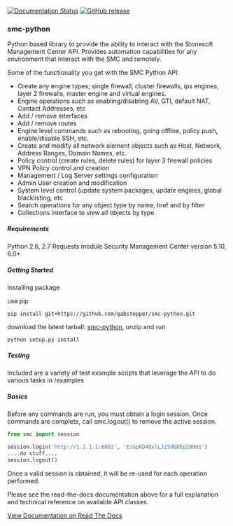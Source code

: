 [![Documentation Status](https://readthedocs.org/projects/smc-python/badge/?version=latest)](http://smc-python.readthedocs.io/en/latest/?badge=latest) [![GitHub release](https://img.shields.io/badge/version-0.3.9-brightgreen.svg)](https://github.com/gabstopper/smc-python/blob/master/smc/CHANGELOG)
### smc-python

Python based library to provide the ability to interact with the Stonesoft Management Center API.
Provides automation capabilities for any environment that interact with the SMC and remotely.

Some of the functionality you get with the SMC Python API:

* Create any engine types; single firewall, cluster firewalls, ips engines, layer 2 firewalls, master engine and virtual engines.
* Engine operations such as enabling/disabling AV, GTI, default NAT, Contact Addresses, etc
* Add / remove interfaces
* Add / remove routes
* Engine level commands such as rebooting, going offline, policy push, enable/disable SSH, etc.
* Create and modify all network element objects such as Host, Network, Address Ranges, Domain Names, etc.
* Policy control (create rules, delete rules) for layer 3 firewall policies
* VPN Policy control and creation
* Management / Log Server settings configuration
* Admin User creation and modification
* System level control (update system packages, update engines, global blacklisting, etc
* Search operations for any object type by name, href and by filter
* Collections interface to view all objects by type


##### Requirements

Python 2.6, 2.7
Requests module
Security Management Center version 5.10, 6.0+

##### Getting Started

Installing package

use pip

`pip install git+https://github.com/gabstopper/smc-python.git`

download the latest tarball: [smc-python](https://github.com/gabstopper/smc-python/archive/master.zip), unzip and run

`python setup.py install`

##### Testing

Included are a variety of test example scripts that leverage the API to do various tasks in /examples

##### Basics

Before any commands are run, you must obtain a login session. Once commands are complete, call smc.logout() to remove the active session.

```python
from smc import session

session.login('http://1.1.1.1:8082', 'EiGpKD4QxlLJ25dbBEp20001')
....do stuff....
session.logout()
```

Once a valid session is obtained, it will be re-used for each operation performed.

 
Please see the read-the-docs documentation above for a full explanation and technical reference on available API classes.

[View Documentation on Read The Docs](http://smc-python.readthedocs.io/en/latest/?badge=latest)